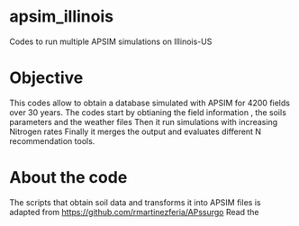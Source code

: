 # apsim_illinois
Codes to run multiple APSIM simulations on Illinois-US

# Objective
This codes allow to obtain a database simulated with APSIM for 4200 fields over 30 years.
The codes start by obtianing the field information , the soils parameters and the weather files
Then it run simulations with increasing Nitrogen rates
Finally it merges the output and evaluates different N recommendation tools.

# About the code
The scripts that obtain soil data and transforms it into APSIM files is adapted from https://github.com/rmartinezferia/APssurgo
Read the 

